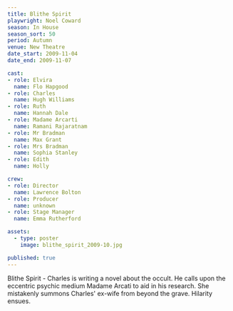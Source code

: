 ```yaml
---
title: Blithe Spirit
playwright: Noel Coward
season: In House
season_sort: 50
period: Autumn
venue: New Theatre
date_start: 2009-11-04
date_end: 2009-11-07

cast:
- role: Elvira
  name: Flo Hapgood
- role: Charles
  name: Hugh Williams
- role: Ruth
  name: Hannah Dale
- role: Madame Arcarti
  name: Ramani Rajaratnam
- role: Mr Bradman
  name: Max Grant
- role: Mrs Bradman
  name: Sophia Stanley
- role: Edith
  name: Holly

crew:
- role: Director
  name: Lawrence Bolton
- role: Producer
  name: unknown
- role: Stage Manager
  name: Emma Rutherford

assets:
  - type: poster
    image: blithe_spirit_2009-10.jpg

published: true
---
```


Blithe Spirit - Charles is writing a novel about the occult. He calls upon the eccentric psychic medium Madame Arcati to aid in his research. She mistakenly summons Charles' ex-wife from beyond the grave. Hilarity ensues.
